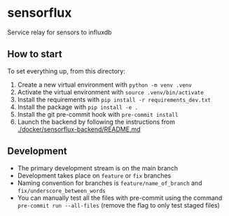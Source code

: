 # sensorflux
Service relay for sensors to influxdb

## How to start

To set everything up, from this directory:

1. Create a new virtual environment with `python -m venv .venv`
2. Activate the virtual environment with `source .venv/bin/activate` 
3. Install the requirements with `pip install -r requirements_dev.txt`
4. Install the package with `pip install -e .`
5. Install the git pre-commit hook with `pre-commit install`
6. Launch the backend by following the instructions from [./docker/sensorflux-backend/README.md](./docker/sensorflux-backend/README.md)

## Development

- The primary development stream is on the main branch
- Development takes place on `feature` or `fix` branches
- Naming convention for branches is `feature/name_of_branch` and `fix/underscore_between_words`
- You can manually test all the files with pre-commit using the command `pre-commit run --all-files` (remove the flag to only test staged files)